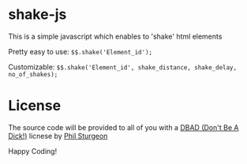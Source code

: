 shake-js
========

This is a simple javascript which enables to 'shake' html elements



Pretty easy to use: `$$.shake('Element_id');`

Customizable: `$$.shake('Element_id', shake_distance, shake_delay, no_of_shakes);`


License
========

The source code will be provided to all of you with a [DBAD (Don't Be A Dick!)](https://github.com/philsturgeon/dbad/blob/master/LICENSE-en.md) licnese by [Phil Sturgeon](https://github.com/philsturgeon)

Happy Coding!

